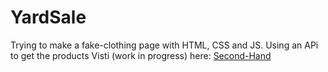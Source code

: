 # YardSale
Trying to make a fake-clothing page with HTML, CSS and JS. 
Using an APi to get the products
Visti (work in progress) here: [Second-Hand](https://jmanuelagudelo.github.io/SecondHand.github.io/)
